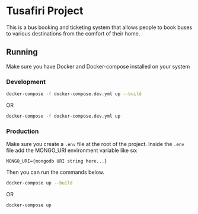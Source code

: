 # Tusafiri Project

This is a bus booking and ticketing system that allows people to book buses to various destinations from the comfort of their home.

## Running

Make sure you have Docker and Docker-compose installed on your system

### Development

```bash
docker-compose -f docker-compose.dev.yml up --build
```

OR

```bash
docker-compose -f docker-compose.dev.yml up
```

### Production

Make sure you create a ```.env``` file at the root of the project. Inside the ```.env``` file add the MONGO_URI environment variable like so:

```text
MONGO_URI={mongodb URI string here...}
```

Then you can run the commands below.

```bash
docker-compose up --build
```

OR

```bash
docker-compose up
```
